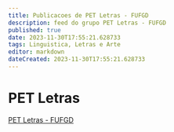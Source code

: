 ```yaml
---
title: Publicacoes de PET Letras - FUFGD
description: feed do grupo PET Letras - FUFGD
published: true
date: 2023-11-30T17:55:21.628733
tags: Linguistica, Letras e Arte
editor: markdown
dateCreated: 2023-11-30T17:55:21.628733
---
```


# PET Letras
[PET Letras - FUFGD](/grupo/52PETLetrasFUFGD.md)
